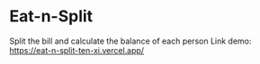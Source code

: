 # Eat-n-Split
Split the bill and calculate the balance of each person
Link demo: https://eat-n-split-ten-xi.vercel.app/
